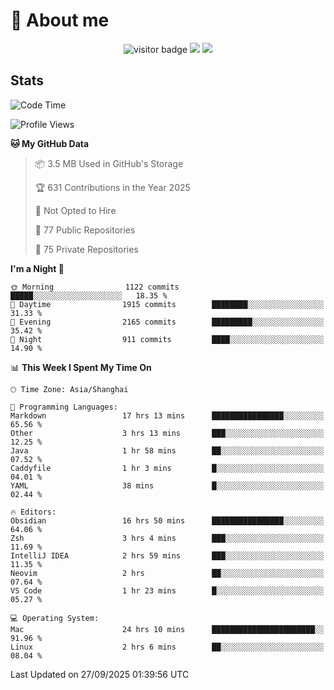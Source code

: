 <!-- ![](https://youpai.roccoshi.top/img/20200804214216.png) -->

# 🧐 About me
 
<p align="center">
<img src="https://visitor-badge.laobi.icu/badge?page_id=Lincest.Lincest&title=hits" alt="visitor badge"/>
<a href="mailto:imroccoshi@gmail.com"><img src="https://img.shields.io/badge/gmail-imroccoshi%40gmail.com-red"></a>
<a href="https://blog.roccoshi.top"><img src="https://img.shields.io/badge/blog-roccoshi-green"></a>
</p>

## Stats

<!--START_SECTION:waka-->
![Code Time](http://img.shields.io/badge/Code%20Time-2%2C796%20hrs%203%20mins-blue)

![Profile Views](http://img.shields.io/badge/Profile%20Views-0-blue)

**🐱 My GitHub Data** 

> 📦 3.5 MB Used in GitHub's Storage 
 > 
> 🏆 631 Contributions in the Year 2025
 > 
> 🚫 Not Opted to Hire
 > 
> 📜 77 Public Repositories 
 > 
> 🔑 75 Private Repositories 
 > 
**I'm a Night 🦉** 

```text
🌞 Morning                1122 commits        █████░░░░░░░░░░░░░░░░░░░░   18.35 % 
🌆 Daytime                1915 commits        ████████░░░░░░░░░░░░░░░░░   31.33 % 
🌃 Evening                2165 commits        █████████░░░░░░░░░░░░░░░░   35.42 % 
🌙 Night                  911 commits         ████░░░░░░░░░░░░░░░░░░░░░   14.90 % 
```


📊 **This Week I Spent My Time On** 

```text
🕑︎ Time Zone: Asia/Shanghai

💬 Programming Languages: 
Markdown                 17 hrs 13 mins      ████████████████░░░░░░░░░   65.56 % 
Other                    3 hrs 13 mins       ███░░░░░░░░░░░░░░░░░░░░░░   12.25 % 
Java                     1 hr 58 mins        ██░░░░░░░░░░░░░░░░░░░░░░░   07.52 % 
Caddyfile                1 hr 3 mins         █░░░░░░░░░░░░░░░░░░░░░░░░   04.01 % 
YAML                     38 mins             █░░░░░░░░░░░░░░░░░░░░░░░░   02.44 % 

🔥 Editors: 
Obsidian                 16 hrs 50 mins      ████████████████░░░░░░░░░   64.06 % 
Zsh                      3 hrs 4 mins        ███░░░░░░░░░░░░░░░░░░░░░░   11.69 % 
IntelliJ IDEA            2 hrs 59 mins       ███░░░░░░░░░░░░░░░░░░░░░░   11.35 % 
Neovim                   2 hrs               ██░░░░░░░░░░░░░░░░░░░░░░░   07.64 % 
VS Code                  1 hr 23 mins        █░░░░░░░░░░░░░░░░░░░░░░░░   05.27 % 

💻 Operating System: 
Mac                      24 hrs 10 mins      ███████████████████████░░   91.96 % 
Linux                    2 hrs 6 mins        ██░░░░░░░░░░░░░░░░░░░░░░░   08.04 % 
```


 Last Updated on 27/09/2025 01:39:56 UTC
<!--END_SECTION:waka-->


